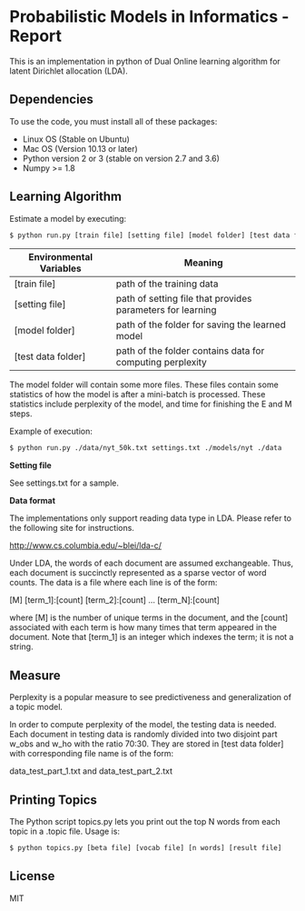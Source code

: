 Probabilistic Models in Informatics - Report
=============================================

This is an implementation in python of Dual Online learning algorithm for latent Dirichlet allocation (LDA).  

Dependencies
-------------

To use the code, you must install all of these packages:

- Linux OS (Stable on Ubuntu)
- Mac OS (Version 10.13 or later)
- Python version 2 or 3 (stable on version 2.7 and 3.6)
- Numpy >= 1.8

Learning Algorithm
------------------

Estimate a model by executing:

```sh
$ python run.py [train file] [setting file] [model folder] [test data folder]
```

| Environmental Variables | Meaning |
| ------ | ------ |
| [train file] | path of the training data |
| [setting file] | path of setting file that provides parameters for learning |
| [model folder] | path of the folder for saving the learned model |
| [test data folder] | path of the folder contains data for computing perplexity |

The model folder will contain some more files. These files contain some statistics of how the model is after a mini-batch is processed. These statistics include perplexity of the model, and time for finishing the E and M steps.

Example of execution:

```sh
$ python run.py ./data/nyt_50k.txt settings.txt ./models/nyt ./data
```

**Setting file**

See settings.txt for a sample.

**Data format**

The implementations only support reading data type in LDA. Please refer to the following site for instructions.

<http://www.cs.columbia.edu/~blei/lda-c/>

Under LDA, the words of each document are assumed exchangeable.  Thus, each document is succinctly represented as a sparse vector of word counts. The data is a file where each line is of the form:

[M] [term_1]:[count] [term_2]:[count] ...  [term_N]:[count]

where [M] is the number of unique terms in the document, and the [count] associated with each term is how many times that term appeared in the document.  Note that [term_1] is an integer which indexes the term; it is not a string.

Measure
-------

Perplexity is a popular measure to see predictiveness and generalization of a topic model.

In order to compute perplexity of the model, the testing data is needed. Each document in testing data is randomly divided into two disjoint part w_obs and w_ho with the ratio 70:30. They are stored in [test data folder] with corresponding file name is of the form:

data_test_part_1.txt and data_test_part_2.txt

Printing Topics
---------------

The Python script topics.py lets you print out the top N
words from each topic in a .topic file.  Usage is:

```sh
$ python topics.py [beta file] [vocab file] [n words] [result file]
```

License
----

MIT



